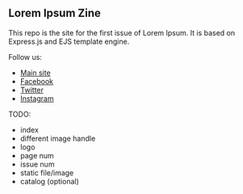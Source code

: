 Lorem Ipsum Zine
---


This repo is the site for the first issue of Lorem Ipsum.
It is based on Express.js and EJS template engine.

Follow us:
- [Main site](http://bxmc.poly.edu/LoremIpsum/)
- [Facebook](https://www.facebook.com/loremipsumzine/)
- [Twitter](https://twitter.com/search?q=%40loremipsum_zine)
- [Instagram](https://www.instagram.com/loremipsum_zine/)


TODO:
- index
- different image handle
- logo
- page num
- issue num
- static file/image
- catalog (optional)
